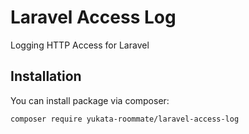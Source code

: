 # Laravel Access Log

Logging HTTP Access for Laravel

## Installation

You can install package via composer:

```
composer require yukata-roommate/laravel-access-log
```
